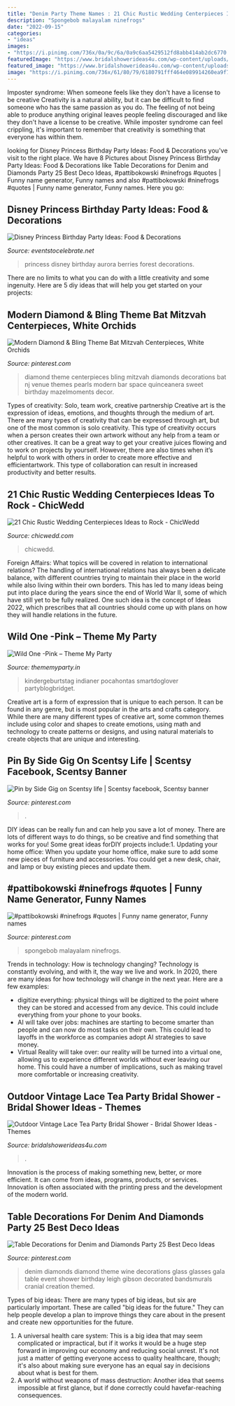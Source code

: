 ```yaml
---
title: "Denim Party Theme Names : 21 Chic Rustic Wedding Centerpieces Ideas To Rock"
description: "Spongebob malayalam ninefrogs"
date: "2022-09-15"
categories:
- "ideas"
images:
- "https://i.pinimg.com/736x/0a/9c/6a/0a9c6aa5429512fd8abb414ab2dc6770.jpg"
featuredImage: "https://www.bridalshowerideas4u.com/wp-content/uploads/2016/04/Outdoor-Vintage-Lace-Tea-Party-Bridal-Shower-Love-Floral-Art.jpg"
featured_image: "https://www.bridalshowerideas4u.com/wp-content/uploads/2016/04/Outdoor-Vintage-Lace-Tea-Party-Bridal-Shower-Love-Floral-Art.jpg"
image: "https://i.pinimg.com/736x/61/80/79/6180791fff464e089914260ea9f72e53.jpg"
---
```



Imposter syndrome: When someone feels like they don't have a license to be creative
Creativity is a natural ability, but it can be difficult to find someone who has the same passion as you do. The feeling of not being able to produce anything original leaves people feeling discouraged and like they don't have a license to be creative. While imposter syndrome can feel crippling, it's important to remember that creativity is something that everyone has within them.

	

		
looking for Disney Princess Birthday Party Ideas: Food &amp; Decorations you've visit to the right place. We have 8 Pictures about Disney Princess Birthday Party Ideas: Food &amp; Decorations like Table Decorations for Denim and Diamonds Party 25 Best Deco Ideas, #pattibokowski #ninefrogs #quotes | Funny name generator, Funny names and also #pattibokowski #ninefrogs #quotes | Funny name generator, Funny names. Here you go:
		
    
## Disney Princess Birthday Party Ideas: Food &amp; Decorations

<img loading=lazy src="https://eventstocelebrate.net/wp-content/uploads/2015/07/Princess-Party-Food-Grey-Stuff-Dip.jpg" onerror="this.onerror=null;this.src='https://tse4.mm.bing.net/th?id=OIP.TjxbctRbdIJij8m1RXr6ugHaLH&amp;pid=15.1';" alt="Disney Princess Birthday Party Ideas: Food &amp; Decorations">

_Source: eventstocelebrate.net_

>princess disney birthday aurora berries forest decorations. 

	

There are no limits to what you can do with a little creativity and some ingenuity. Here are 5 diy ideas that will help you get started on your projects: 

    
## Modern Diamond &amp; Bling Theme Bat Mitzvah Centerpieces, White Orchids

<img loading=lazy src="https://i.pinimg.com/736x/1d/b2/8b/1db28b3063196c702221a06508bfdaaf--bat-mitzvah-centerpieces-quinceanera-centerpieces.jpg?b=t" onerror="this.onerror=null;this.src='https://tse3.mm.bing.net/th?id=OIP.NvZWNENio55LqO-DdweKhQHaLH&amp;pid=15.1';" alt="Modern Diamond &amp; Bling Theme Bat Mitzvah Centerpieces, White Orchids">

_Source: pinterest.com_

>diamond theme centerpieces bling mitzvah diamonds decorations bat nj venue themes pearls modern bar space quinceanera sweet birthday mazelmoments decor. 

	

Types of creativity: Solo, team work, creative partnership
Creative art is the expression of ideas, emotions, and thoughts through the medium of art. There are many types of creativity that can be expressed through art, but one of the most common is solo creativity. This type of creativity occurs when a person creates their own artwork without any help from a team or other creatives. It can be a great way to get your creative juices flowing and to work on projects by yourself. However, there are also times when it’s helpful to work with others in order to create more effective and efficientartwork. This type of collaboration can result in increased productivity and better results.

    
## 21 Chic Rustic Wedding Centerpieces Ideas To Rock - ChicWedd

<img loading=lazy src="http://chicwedd.com/wp-content/uploads/2019/07/Chic-Rustic-Wedding-Centerpieces-Ideas-to-Rock-1560768591100859250.jpg" onerror="this.onerror=null;this.src='https://tse2.mm.bing.net/th?id=OIP.RK5bdPLI5R4vtBaYq7dg4AHaLH&amp;pid=15.1';" alt="21 Chic Rustic Wedding Centerpieces Ideas to Rock - ChicWedd">

_Source: chicwedd.com_

>chicwedd. 

	

Foreign Affairs: What topics will be covered in relation to international relations?
The handling of international relations has always been a delicate balance, with different countries trying to maintain their place in the world while also living within their own borders. This has led to many ideas being put into place during the years since the end of World War II, some of which have still yet to be fully realized. One such idea is the concept of Ideas 2022, which prescribes that all countries should come up with plans on how they will handle relations in the future.

    
## Wild One -Pink – Theme My Party

<img loading=lazy src="http://cdn.shopify.com/s/files/1/0370/6014/9386/collections/first_birthday_invite-girls_1200x1200.jpg?v=1594125744" onerror="this.onerror=null;this.src='https://tse4.mm.bing.net/th?id=OIP.p81A8XvsAqaA8tA_vtljDwHaHa&amp;pid=15.1';" alt="Wild One -Pink – Theme My Party">

_Source: thememyparty.in_

>kindergeburtstag indianer pocahontas smartdoglover partyblogbridget. 

	

Creative art is a form of expression that is unique to each person. It can be found in any genre, but is most popular in the arts and crafts category. While there are many different types of creative art, some common themes include using color and shapes to create emotions, using math and technology to create patterns or designs, and using natural materials to create objects that are unique and interesting.

    
## Pin By Side Gig On Scentsy Life | Scentsy Facebook, Scentsy Banner

<img loading=lazy src="https://i.pinimg.com/736x/0a/9c/6a/0a9c6aa5429512fd8abb414ab2dc6770.jpg" onerror="this.onerror=null;this.src='https://tse1.mm.bing.net/th?id=OIP.YKXoRsyb1RBGGeOPdND7LQHaEo&amp;pid=15.1';" alt="Pin by Side Gig on Scentsy life | Scentsy facebook, Scentsy banner">

_Source: pinterest.com_

>. 

	

DIY ideas can be really fun and can help you save a lot of money. There are lots of different ways to do things, so be creative and find something that works for you! Some great ideas forDIY projects include:1. Updating your home office: When you update your home office, make sure to add some new pieces of furniture and accessories. You could get a new desk, chair, and lamp or buy existing pieces and update them.
    
## #pattibokowski #ninefrogs #quotes | Funny Name Generator, Funny Names

<img loading=lazy src="https://i.pinimg.com/736x/61/80/79/6180791fff464e089914260ea9f72e53.jpg" onerror="this.onerror=null;this.src='https://tse4.mm.bing.net/th?id=OIP.upJnP2h2MJgI71z7ZUw28AAAAA&amp;pid=15.1';" alt="#pattibokowski #ninefrogs #quotes | Funny name generator, Funny names">

_Source: pinterest.com_

>spongebob malayalam ninefrogs. 

	

Trends in technology: How is technology changing?
Technology is constantly evolving, and with it, the way we live and work. In 2020, there are many ideas for how technology will change in the next year. Here are a few examples: 
- digitize everything: physical things will be digitized to the point where they can be stored and accessed from any device. This could include everything from your phone to your books. 
- AI will take over jobs: machines are starting to become smarter than people and can now do most tasks on their own. This could lead to layoffs in the workforce as companies adopt AI strategies to save money. 
- Virtual Reality will take over: our reality will be turned into a virtual one, allowing us to experience different worlds without ever leaving our home. This could have a number of implications, such as making travel more comfortable or increasing creativity.

    
## Outdoor Vintage Lace Tea Party Bridal Shower - Bridal Shower Ideas - Themes

<img loading=lazy src="https://www.bridalshowerideas4u.com/wp-content/uploads/2016/04/Outdoor-Vintage-Lace-Tea-Party-Bridal-Shower-Love-Floral-Art.jpg" onerror="this.onerror=null;this.src='https://tse3.mm.bing.net/th?id=OIP.t9awIbKXegSE16V_K_XnMAHaJL&amp;pid=15.1';" alt="Outdoor Vintage Lace Tea Party Bridal Shower - Bridal Shower Ideas - Themes">

_Source: bridalshowerideas4u.com_

>. 

	

Innovation is the process of making something new, better, or more efficient. It can come from ideas, programs, products, or services. Innovation is often associated with the printing press and the development of the modern world.

    
## Table Decorations For Denim And Diamonds Party 25 Best Deco Ideas

<img loading=lazy src="https://i.pinimg.com/736x/90/b6/6b/90b66b775a36056c3bfd5b1139e64b31.jpg" onerror="this.onerror=null;this.src='https://tse3.mm.bing.net/th?id=OIP.GWuJy_GV38nBRmGCRwmk5gHaLL&amp;pid=15.1';" alt="Table Decorations for Denim and Diamonds Party 25 Best Deco Ideas">

_Source: pinterest.com_

>denim diamonds diamond theme wine decorations glass glasses gala table event shower birthday leigh gibson decorated bandsmurals cranial creation themed. 

	

Types of big ideas:
There are many types of big ideas, but six are particularly important. These are called "big ideas for the future." They can help people develop a plan to improve things they care about in the present and create new opportunities for the future.
1. A universal health care system: This is a big idea that may seem complicated or impractical, but if it works it would be a huge step forward in improving our economy and reducing social unrest. It's not just a matter of getting everyone access to quality healthcare, though; it's also about making sure everyone has an equal say in decisions about what is best for them.
2. A world without weapons of mass destruction: Another idea that seems impossible at first glance, but if done correctly could havefar-reaching consequences.

